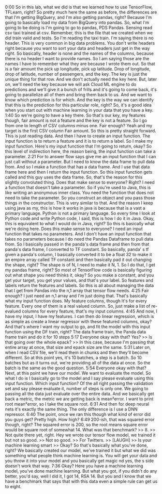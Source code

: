 0:00
So in this lab, what we did is that we learned how to use TensorFlow, TFLearn, right? So pretty much here the same as before, the differences are that I'm getting BigQuery, and I'm also getting pandas, right? Because I'm going to basically load my data from BigQuery into pandas. So, what I'm going to be doing is I'm going to go to pandas, PDS Pandas. Sensing read csv taxi trained at csv. Remember, this is the file that we created when we did train valid and tests. So I'm reading the taxi train. I'm saying there is no header. This is very common in big data problems. You don't write headers right because you want to sort your data and headers just get in the way right. So basically, header is none and the names of the columns, because there is no header I want to provide names. So I am saying those are the names I have to remember what they are because I wrote them out. So that is a fair amount the pick up longitude, pick up latitude. Drop of longitude, drop of latitude, number of passengers, and the key. The key is just the unique thing for that row. And we don't actually need the key here. But, later on, we'll need the key because we will ask Cloud ML engine to do predictions and we'll give it a bunch of frills and it's going to come back, it's going to parallelize all of them and bring them back to us. And we want to know which prediction is for which. And the key is the way we can identify that this is the prediction for this particular role, right? So, it's a good idea when you start out with machine learning in your data that you have a key.
1:40
So we're going to have a key there. So that's our key, my features though, fair amount is not a feature and the key is not a feature. So I go from one to length of CSV columns minus one. Fair enough? Yeah and my target is the first CSV column Fair amount. So this is pretty straight forward. This is just reading data. And then I have to create an input function. The input function is to return a feature and it is to return a label. So I make my input function. Here's my input function that I'm going to return, okay? So this level of indirection here, the reason being, the input function can take a parameter.
2:21
For to answer flow says give me an input function that I can just call without a parameter. But I need to know the data frame to pull data from. And so I make a function that has a data frame. And I use that data frame here and then I return the input function. So this input function gets called and this guy uses the data frame. So, that's the reason for this slightly convoluted thing. Does that make sense to everyone? Right? I need a function that doesn't take a parameter. So if you're used to Java, this is like writing an anonymous inner class. You need the function that does not need to take the parameter. So you construct an object and you pass those things in the constructor. This is very similar to that. And the reason I keep using java as my, this is how it works in java is because that is a vast a primary language. Python is not a primary language. So every time I look at Python code and write Python code, I said, this is how I do it in Java. Okay, this is equivalent to what I would do in Java, right? So this is basically what we're doing here. Does this make sense to everyone? I need an input function that takes no parameters. And I don't have an input function that takes no parameters because I do need the Pandas Dataframe to pull data from. So I basically passed in the panda's data frame and then from that panda's data frame, I converted to TF constant. So basically, panda' s tf given a panda's column, I basically converted it to be a float 32 to make it an empire array called TF constant and then basically pad it out changing the shape, right? The shape is of N, I need to make it N, 1. So I do that, I get my pandas frame, right? So most of TensorFlow code is basically figuring out what shape you need thinks it, okay? So you make a constant, and you get your target, you get your values, and that's your label. So features and labels return the features and labels. So this is all about managing the data that I get from Pandas into the n,1 array that tensor flow needs.
4:25
Fair enough? I just need an n,1 array and I'm just doing that. That's basically what my input function does. My feature columns, though It's for every feature. Every one of them is a real valued column. So, just make a list of re-evalued columns for every feature, that's my input columns.
4:45
And now, I have my input, I have my features. I can then do linear regression, which is as simple as create a linear regressor with these featured columns, okay? And that's where I want my output to go, and fit the model with this input function using the DF train, right? The data frame train, the Panda data frame train and do it for 10 steps
5:17
Everyone okay with that? Yes? >> Is that going over the whole epack? >> In this case, because I'm passing that entire array at once, that size and epack size are the same.
5:31
Later on, when I read CSV file, we'll read them in chunks and then they'll become different. So at this point yes, it's 10 batches, a step is a batch. So 10 batches but as it turns out, we're providing all of the data at once. So the batch is the same as the good question.
5:54
Everyone okay with that? Next, at this point we have our model. We want to evaluate the model. So what I do is I basically go to the model and I say please evaluate using this input function. Which input function? Of the all right passing the validation set and say please evaluate it, number of steps is only one. We going to passing all the data just evaluate over the entire data. And we basically get back a metric, the metric we are getting back is mean²error. I want to print root mean²error, so I take the square root.
6:31
And then for deep neural nets it's exactly the same thing. The only difference is I use a DNN repressor.
6:40
The point, once we ran this though what kind of error did you guys get? Pretty high. How high?
6:49
200-ish, that was squared error though, right? The squared error is 200, so the root means square error would be square root of somewhat 14. What was that benchmark? >> 8. >> Not quite there yet, right. Hey we wrote our tensor flow model, we trained it but not so good. >> Not so good. >> For Twitters. >> [LAUGH] >> Is your machine learning smart >> Okay? So that's basically what you've done, right? We basically created our model, we've trained it but what we did was something what people think machine learning is. You will get your data and you throw it into your model and you basically get magic nd yes, the s side doesn't work that way.
7:36
Okay? Here you have a machine learning model, you've done machine learning. But what you got, if you didn't do any better, you'd say, well I did it, I got 14, RSA 14. But you and I know that we have a benchmark that says that with this data even a simple rule can get us to eight. 
